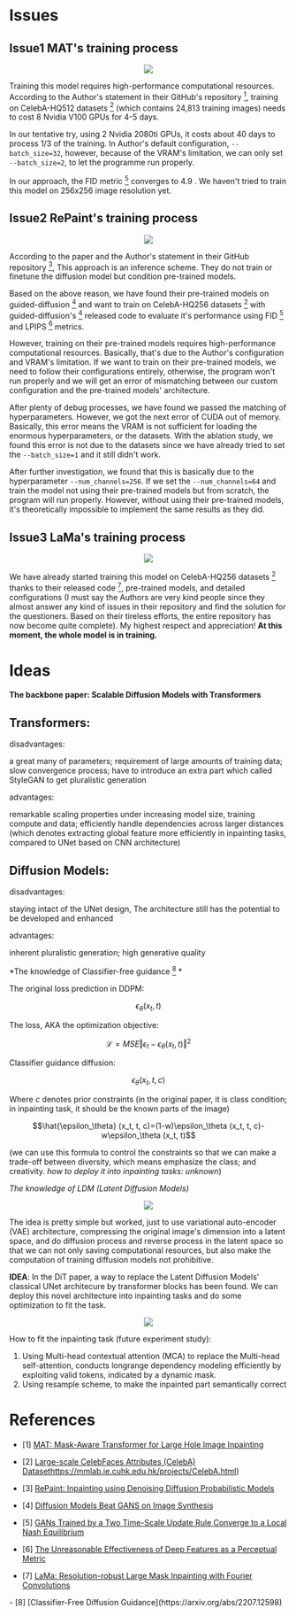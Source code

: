# Issues

## Issue1 MAT's training process

<div align="center"><img src="https://raw.githubusercontent.com/ZenoNing/Zeno_Deep_Learning_Notes/main/2024/Architecture_MAT.png"></div>

Training this model  requires high-performance computational resources. According to the Author's statement in their GitHub's repository [<sup>1</sup>](#refer-anchor-1), training on CelebA-HQ512 datasets [<sup>2</sup>](#refer-anchor-2) (which contains 24,813 training images) needs to cost 8 Nvidia V100 GPUs for 4-5 days. 

In our tentative try, using 2 Nvidia 2080ti GPUs, it costs about 40 days to process 1/3 of the training. In Author's default configuration, `--batch_size=32`, however, because of the VRAM's limitation, we can only set `--batch_size=2`, to let the programme run properly. 

In our approach, the FID metric [<sup>5</sup>](#refer-anchor-5) converges to 4.9 . We haven't tried to train this model on 256x256 image resolution yet. 

## Issue2 RePaint's training process

<div align="center"><img src="https://raw.githubusercontent.com/ZenoNing/Zeno_Deep_Learning_Notes/main/2024/Architecture_RePaint.png"></div>

According to the paper and the Author's statement in their GitHub repository [<sup>3</sup>](#refer-anchor-3), This approach is an inference scheme. They do not train or finetune the diffusion model but condition pre-trained models. 

Based on the above reason, we have found their pre-trained models on guided-diffusion [<sup>4</sup>](#refer-anchor-4) and want to train on CelebA-HQ256 datasets [<sup>2</sup>](#refer-anchor-2) with guided-diffusion's [<sup>4</sup>](#refer-anchor-4) released code to evaluate it's performance using FID [<sup>5</sup>](#refer-anchor-5) and LPIPS [<sup>6</sup>](#refer-anchor-6) metrics.

However, training on their pre-trained models requires high-performance computational resources. Basically, that's due to the Author's configuration and VRAM's limitation. If we want to train on their pre-trained models, we need to follow their configurations entirely, otherwise, the program won't run properly and we will get an error of mismatching between our custom configuration and the pre-trained models' architecture. 

After plenty of debug processes, we have found we passed the matching of hyperparameters. However, we got the next error of CUDA out of memory. Basically, this error means the VRAM is not sufficient for loading the enormous hyperparameters, or the datasets. With the ablation study, we found this error is not due to the datasets since we have already tried to set the `--batch_size=1` and it still didn't work. 

After further investigation, we found that this is basically due to the hyperparameter `--num_channels=256`. If we set the `--num_channels=64` and train the model not using their pre-trained models but from scratch, the program will run properly. However, without using their pre-trained models, it's theoretically impossible to implement the same results as they did.

## Issue3 LaMa's training process

<div align="center"><img src="https://raw.githubusercontent.com/ZenoNing/Zeno_Deep_Learning_Notes/main/2024/Architecture_LaMa.png"></div>

We have already started training this model on CelebA-HQ256 datasets [<sup>2</sup>](#refer-anchor-2) thanks to their released code [<sup>7</sup>](#refer-anchor-7), pre-trained models, and detailed configurations (I must say the Authors are very kind people since they almost answer any kind of issues in their repository and find the solution for the questioners. Based on their tireless efforts, the entire repository has now become quite complete). My highest respect and appreciation!  **At this moment, the whole model is in training.**
 
# Ideas

**The backbone paper: Scalable Diffusion Models with Transformers**

## Transformers:

disadvantages:

a great many of parameters; requirement of large amounts of training data; slow convergence process; have to introduce an extra part which called StyleGAN to get pluralistic generation

advantages:

remarkable scaling properties under increasing model size, training compute and data; efficiently handle dependencies across larger distances (which denotes extracting global feature more efficiently in inpainting tasks, compared to UNet based on CNN architecture)

## Diffusion Models:

disadvantages:

staying intact of the UNet design, The architecture still has the potential to be developed and enhanced

advantages:

inherent pluralistic generation; high generative quality

*The knowledge of Classifier-free guidance [<sup>8</sup>](#refer-anchor-8) * 

The original loss prediction in DDPM:

$$\epsilon_\theta (x_t, t)$$

The loss, AKA the optimization objective:

$$\mathcal{L}=MSE{\Vert \epsilon_t-\epsilon_\theta (x_t, t)\Vert^2}$$

Classifier guidance diffusion:

$$\epsilon_\theta (x_t, t, c)$$

Where $c$ denotes prior constraints (in the original paper, it is class condition; in inpainting task, it should be the known parts of the image)

$$\hat{\epsilon_\theta} (x_t, t, c)=(1-w)\epsilon_\theta (x_t, t, c)-w\epsilon_\theta (x_t, t)$$

(we can use this formula to control the constraints so that we can make a trade-off between diversity, which means emphasize the class; and creativity. *how to deploy it into inpainting tasks: unknown*)

*The knowledge of LDM (Latent Diffusion Models)*

<div align="center"><img src="https://raw.githubusercontent.com/ZenoNing/Zeno_Deep_Learning_Notes/main/2024/Architecture_LDM.png"></div>

The idea is pretty simple but worked, just to use variational auto-encoder (VAE) architecture, compressing the original image's dimension into a latent space, and do diffusion process and reverse process in the latent space so that we can not only saving computational resources, but also make the computation of training diffusion models not prohibitive.

**IDEA**: In the DiT paper, a way to replace the Latent Diffusion Models' classical UNet architecure by transformer blocks has been found. We can deploy this novel architecture into inpainting tasks and do some optimization to fit the task. 

<div align="center"><img src="https://raw.githubusercontent.com/ZenoNing/Zeno_Deep_Learning_Notes/main/2024/Architecture_DiT.png"></div>

How to fit the inpainting task (future experiment study):

1. Using Multi-head contextual attention (MCA) to replace the Multi-head self-attention, conducts longrange dependency modeling efficiently by exploiting valid tokens, indicated by a dynamic mask.
2. Using resample scheme, to make the inpainted part semantically correct

# References

<div id="refer-anchor-1"></div>

- [1] [MAT: Mask-Aware Transformer for Large Hole Image Inpainting](https://github.com/fenglinglwb/MAT/issues/23)

<div id="refer-anchor-2"></div>

- [2] [Large-scale CelebFaces Attributes (CelebA) Dataset](https://mmlab.ie.cuhk.edu.hk/projects/CelebA.html)https://mmlab.ie.cuhk.edu.hk/projects/CelebA.html)
  
<div id="refer-anchor-3"></div>

- [3] [RePaint: Inpainting using Denoising Diffusion Probabilistic Models](https://github.com/andreas128/RePaint?tab=readme-ov-file#details-on-data)

<div id="refer-anchor-4"></div>

- [4] [Diffusion Models Beat GANS on Image Synthesis](https://github.com/openai/guided-diffusion)
  
<div id="refer-anchor-5"></div>

- [5] [GANs Trained by a Two Time-Scale Update Rule Converge to a Local Nash Equilibrium](https://papers.nips.cc/paper_files/paper/2017/hash/8a1d694707eb0fefe65871369074926d-Abstract.html)
  
<div id="refer-anchor-6"></div>

- [6] [The Unreasonable Effectiveness of Deep Features as a Perceptual Metric](https://github.com/richzhang/PerceptualSimilarity)
  
<div id="refer-anchor-7"></div>

- [7] [LaMa: Resolution-robust Large Mask Inpainting with Fourier Convolutions](https://github.com/advimman/lama)

<div id="refer-anchor-8"></div>
- [8] [Classifier-Free Diffusion Guidance](https://arxiv.org/abs/2207.12598)
